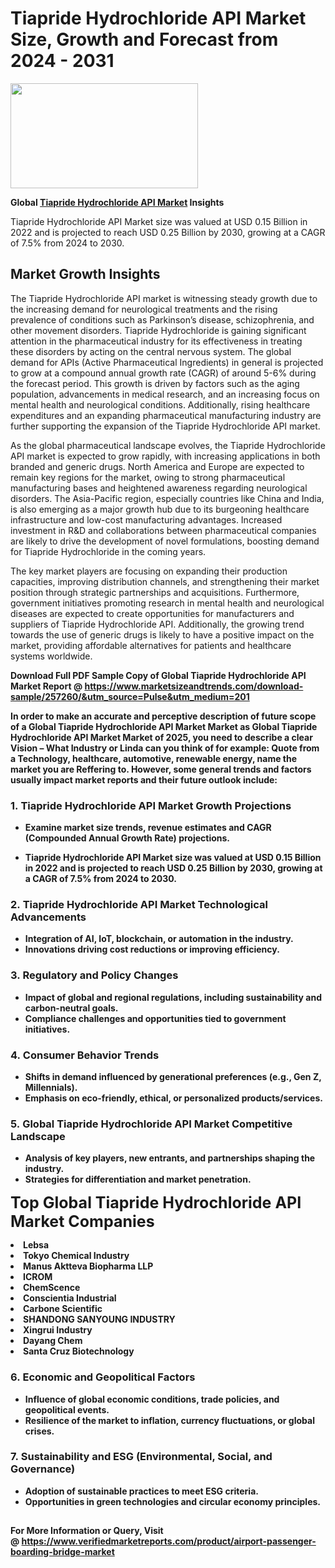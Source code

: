 <H1>Tiapride Hydrochloride API Market Size, Growth and Forecast from 2024 - 2031</H1><img class="aligncenter size-medium wp-image-584254" src="https://thirdeyenews.in/wp-content/uploads/2024/09/Global-Market-Research-300x168.jpeg" alt="" width="300" height="168" /><p><strong>Global&nbsp;<a href="https://www.marketsizeandtrends.com/download-sample/257260/&amp;utm_source=Pulse&amp;utm_medium=201">Tiapride Hydrochloride API Market</a> Insights</strong></p><p>Tiapride Hydrochloride API Market size was valued at USD 0.15 Billion in 2022 and is projected to reach USD 0.25 Billion by 2030, growing at a CAGR of 7.5% from 2024 to 2030.</p><p><h2>Market Growth Insights</h2> <p>The Tiapride Hydrochloride API market is witnessing steady growth due to the increasing demand for neurological treatments and the rising prevalence of conditions such as Parkinson’s disease, schizophrenia, and other movement disorders. Tiapride Hydrochloride is gaining significant attention in the pharmaceutical industry for its effectiveness in treating these disorders by acting on the central nervous system. The global demand for APIs (Active Pharmaceutical Ingredients) in general is projected to grow at a compound annual growth rate (CAGR) of around 5-6% during the forecast period. This growth is driven by factors such as the aging population, advancements in medical research, and an increasing focus on mental health and neurological conditions. Additionally, rising healthcare expenditures and an expanding pharmaceutical manufacturing industry are further supporting the expansion of the Tiapride Hydrochloride API market.</p> <p><strong></strong></p> <p>As the global pharmaceutical landscape evolves, the Tiapride Hydrochloride API market is expected to grow rapidly, with increasing applications in both branded and generic drugs. North America and Europe are expected to remain key regions for the market, owing to strong pharmaceutical manufacturing bases and heightened awareness regarding neurological disorders. The Asia-Pacific region, especially countries like China and India, is also emerging as a major growth hub due to its burgeoning healthcare infrastructure and low-cost manufacturing advantages. Increased investment in R&D and collaborations between pharmaceutical companies are likely to drive the development of novel formulations, boosting demand for Tiapride Hydrochloride in the coming years.</p> <p>The key market players are focusing on expanding their production capacities, improving distribution channels, and strengthening their market position through strategic partnerships and acquisitions. Furthermore, government initiatives promoting research in mental health and neurological diseases are expected to create opportunities for manufacturers and suppliers of Tiapride Hydrochloride API. Additionally, the growing trend towards the use of generic drugs is likely to have a positive impact on the market, providing affordable alternatives for patients and healthcare systems worldwide.</p> <p><strong></p><p><span class=""><strong>Download Full PDF Sample Copy of Global Tiapride Hydrochloride API Market Report</strong> @ <a href="https://www.marketsizeandtrends.com/download-sample/257260/&amp;utm_source=Pulse&amp;utm_medium=201" target="_blank">https://www.marketsizeandtrends.com/download-sample/257260/&amp;utm_source=Pulse&amp;utm_medium=201</a></span></p><p>In order to make an accurate and perceptive description of future scope of a Global&nbsp;Tiapride Hydrochloride API Market Market as Global&nbsp;Tiapride Hydrochloride API Market Market of 2025, you need to describe a clear Vision &ndash; What Industry or Linda can you think of for example: Quote from a Technology, healthcare, automotive, renewable energy, name the market you are Reffering to. However, some general trends and factors usually impact market reports and their future outlook include:</p><h3>1.&nbsp;<strong>Tiapride Hydrochloride API Market Growth Projections</strong></h3><ul><li>Examine market size trends, revenue estimates and CAGR (Compounded Annual Growth Rate) projections.</li><li><p>Tiapride Hydrochloride API Market size was valued at USD 0.15 Billion in 2022 and is projected to reach USD 0.25 Billion by 2030, growing at a CAGR of 7.5% from 2024 to 2030.</p></li></ul><h3>2.&nbsp;<strong>Tiapride Hydrochloride API Market Technological Advancements</strong></h3><ul><li>Integration of AI, IoT, blockchain, or automation in the industry.</li><li>Innovations driving cost reductions or improving efficiency.</li></ul><h3>3.&nbsp;<strong>Regulatory and Policy Changes</strong></h3><ul><li>Impact of global and regional regulations, including sustainability and carbon-neutral goals.</li><li>Compliance challenges and opportunities tied to government initiatives.</li></ul><h3>4.&nbsp;<strong>Consumer Behavior Trends</strong></h3><ul><li>Shifts in demand influenced by generational preferences (e.g., Gen Z, Millennials).</li><li>Emphasis on eco-friendly, ethical, or personalized products/services.</li></ul><h3>5.&nbsp;<strong>Global Tiapride Hydrochloride API Market Competitive Landscape</strong></h3><ul><li>Analysis of key players, new entrants, and partnerships shaping the industry.</li><li>Strategies for differentiation and market penetration.</li></ul><p data-pm-slice="1 1 []"><span style="color: inherit; font-family: inherit; font-size: 25px;">Top Global Tiapride Hydrochloride API Market Companies</span></p><div class="" data-test-id=""><p><li>Lebsa</li><li> Tokyo Chemical Industry</li><li> Manus Aktteva Biopharma LLP</li><li> ICROM</li><li> ChemScence</li><li> Conscientia Industrial</li><li> Carbone Scientific</li><li> SHANDONG SANYOUNG INDUSTRY</li><li> Xingrui Industry</li><li> Dayang Chem</li><li> Santa Cruz Biotechnology</li></p></div><h3>6.&nbsp;<strong>Economic and Geopolitical Factors</strong></h3><ul><li>Influence of global economic conditions, trade policies, and geopolitical events.</li><li>Resilience of the market to inflation, currency fluctuations, or global crises.</li></ul><h3>7.&nbsp;<strong>Sustainability and ESG (Environmental, Social, and Governance)</strong></h3><ul><li>Adoption of sustainable practices to meet ESG criteria.</li><li>Opportunities in green technologies and circular economy principles.</li></ul><h2><strong style="font-size: 14px;">For More Information or Query, Visit @&nbsp;</strong><a style="background-color: #ffffff; font-size: 14px;" href="https://www.marketsizeandtrends.com/report/tiapride-hydrochloride-api-market/" target="_blank">https://www.verifiedmarketreports.com/product/airport-passenger-boarding-bridge-market</a></h2>
